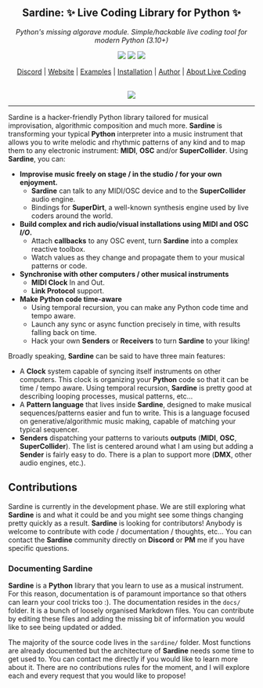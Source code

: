 <h2 align="center">
  <b>Sardine</b>: ✨ Live Coding Library for Python ✨
</h2>
<p align="center"><i>
  Python's missing algorave module.
  Simple/hackable live coding tool for modern Python (3.10+)
</i></p>

<p align="center">
  <img src=https://img.shields.io/discord/1029399269574193203 />
  <img src=https://img.shields.io/github/license/Bubobubobubobubo/sardine />
  <img src=https://img.shields.io/github/stars/Bubobubobubobubo/sardine />
</p>

<p align="center">
  <a href="https://discord.gg/aPgV7mSFZh">Discord</a> |
  <a href="https://sardine.raphaelforment.fr/">Website</a> |
  <a href="https://sardine.raphaelforment.fr/documentation/sardinopedia/introduction/">Examples</a> |
  <a href="https://sardine.raphaelforment.fr/technical/installation/">Installation</a> |
  <a href="https://raphaelforment.fr/">Author</a>  |
  <a href="https://toplap.org/">About Live Coding</a>
  <br><br>
  <p align='center'>
    <a href="https://github.com/bubobubobubobubo/sardine/graphs/contributors">
    <img src="https://contrib.rocks/image?repo=bubobubobubobubo/sardine" />
    </a>
  </p>
</p>

-----------

Sardine is a hacker-friendly Python library tailored for musical improvisation,
algorithmic composition and much more. **Sardine** is transforming your typical
**Python** interpreter into a music instrument that allows you to write melodic
and rhythmic patterns of any kind and to map them to any electronic instrument:
**MIDI**, **OSC** and/or **SuperCollider**. Using **Sardine**, you can:

- **Improvise music freely on stage / in the studio / for your own enjoyment.**
  - **Sardine** can talk to any MIDI/OSC device and to the **SuperCollider**
    audio engine.
  - Bindings for **SuperDirt**, a well-known synthesis engine used by
    live coders around the world.
- **Build complex and rich audio/visual installations using MIDI and OSC *I/O*.**
  - Attach **callbacks** to any OSC event, turn **Sardine** into a complex
    reactive toolbox.
  - Watch values as they change and propagate them to your musical patterns or code.
- **Synchronise with other computers / other musical instruments**
  - **MIDI Clock** In and Out.
  - **Link Protocol** support.
- **Make Python code time-aware**
  - Using temporal recursion, you can make any Python code time and tempo aware.
  - Launch any sync or async function precisely in time,
    with results falling back on time.
  - Hack your own **Senders** or **Receivers** to turn **Sardine** to your liking!

Broadly speaking, **Sardine** can be said to have three main features:

- A **Clock** system capable of syncing itself instruments on other computers.
  This clock is organizing your **Python** code so that it can be time / tempo aware.
  Using temporal recursion, **Sardine** is pretty good at describing looping processes,
  musical patterns, etc...
- A **Pattern language** that lives inside **Sardine**, designed to make musical
  sequences/patterns easier and fun to write. This is a language focused on
  generative/algorithmic music making, capable of matching your typical sequencer.
- **Senders** dispatching your patterns to variouts **outputs** (**MIDI**, **OSC**,
  **SuperCollider**). The list is centered around what I am using but adding a
  **Sender** is fairly easy to do. There is a plan to support more (**DMX**,
  other audio engines, etc.).

## Contributions

Sardine is currently in the development phase. We are still exploring what
**Sardine** is and what it could be and you might see some things changing
pretty quickly as a result.
**Sardine** is looking for contributors! Anybody is welcome to contribute with
code / documentation / thoughts, etc... You can contact the **Sardine** community
directly on **Discord** or **PM** me if you have specific questions.

### Documenting Sardine

**Sardine** is a **Python** library that you learn to use as a musical instrument.
For this reason, documentation is of paramount importance so that others can
learn your cool tricks too :). The documentation resides in the `docs/` folder.
It is a bunch of loosely organised Markdown files. You can contribute by editing
these files and adding the missing bit of information you would like to see being
updated or added.

The majority of the source code lives in the `sardine/` folder. Most functions
are already documented but the architecture of **Sardine** needs some time to
get used to. You can contact me directly if you would like to learn more
about it. There are no contributions rules for the moment, and I will explore
each and every request that you would like to propose!
